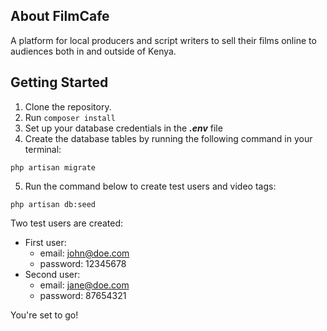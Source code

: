 ## About FilmCafe

A platform for local producers and script writers to sell their films online to audiences both in and outside of Kenya.

## Getting Started

1. Clone the repository.
2. Run `composer install`
3. Set up your database credentials in the ***.env*** file
4. Create the database tables by running the following command in your terminal:
```
php artisan migrate
```
5. Run the command below to create test users and video tags:
```
php artisan db:seed
```
Two test users are created:
- First user:
  - email: john@doe.com
  - password: 12345678
- Second user:
  - email: jane@doe.com
  - password: 87654321
        
You're set to go!
